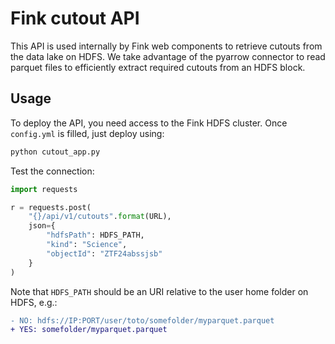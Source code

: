 # Fink cutout API

This API is used internally by Fink web components to retrieve cutouts from the data lake on HDFS. We take advantage of the pyarrow connector to read parquet files to efficiently extract required cutouts from an HDFS block.

## Usage

To deploy the API, you need access to the Fink HDFS cluster. Once `config.yml` is filled, just deploy using:

```bash
python cutout_app.py
```

Test the connection:

```python
import requests

r = requests.post(
    "{}/api/v1/cutouts".format(URL),
    json={
        "hdfsPath": HDFS_PATH, 
        "kind": "Science", 
        "objectId": "ZTF24abssjsb"
    }
)
```

Note that `HDFS_PATH` should be an URI relative to the user home folder on HDFS, e.g.:

```diff
- NO: hdfs://IP:PORT/user/toto/somefolder/myparquet.parquet
+ YES: somefolder/myparquet.parquet
```
